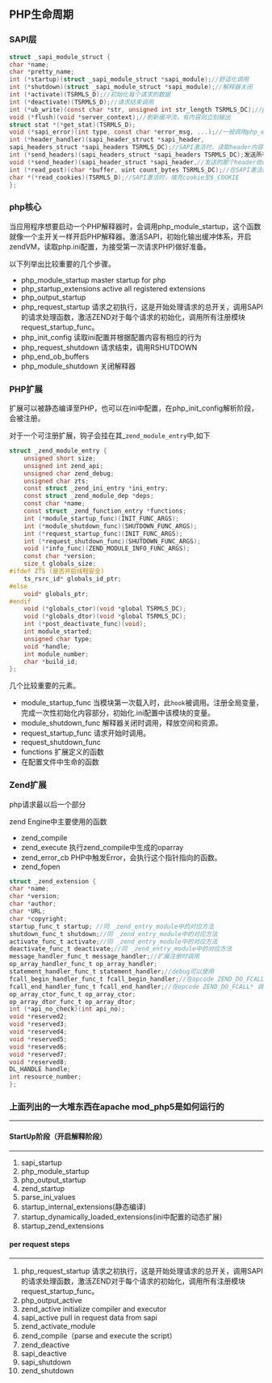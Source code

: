 ## PHP生命周期

### SAPI层
```C
struct _sapi_module_struct {
char *name;
char *pretty_name;
int (*startup)(struct _sapi_module_struct *sapi_module);//舒适化调用
int (*shutdown)(struct _sapi_module_struct *sapi_module);//解释器关闭
int (*activate)(TSRMLS_D);//初始化每个请求的数据
int (*deactivate)(TSRMLS_D);//请求结束调用
int (*ub_write)(const char *str, unsigned int str_length TSRMLS_DC);//php会调用此函数将执行结果输出给client
void (*flush)(void *server_context);//刷新缓冲流，有内容则立刻输出
struct stat *(*get_stat)(TSRMLS_D);
void (*sapi_error)(int type, const char *error_msg, ...);//一般调用php_error，使用php内置的错误处理。
int (*header_handler)(sapi_header_struct *sapi_header,
sapi_headers_struct *sapi_headers TSRMLS_DC);//SAPI激活时，读取header内容
int (*send_headers)(sapi_headers_struct *sapi_headers TSRMLS_DC);发送所有heraders
void (*send_header)(sapi_header_struct *sapi_header,//发送的那个header给client
int (*read_post)(char *buffer, uint count_bytes TSRMLS_DC);//在SAPI激活的时候，将post数据放入$HTTP_RAW_POST_DATA 和 $_POST
char *(*read_cookies)(TSRMLS_D);//SAPI激活时，填充cookie至$_COOKIE
};
```

### php核心
当应用程序想要启动一个PHP解释器时，会调用php_module_startup，这个函数就像一个主开关一样开启PHP解释器。激活SAPI，初始化输出缓冲体系，开启zendVM，读取php.ini配置，为接受第一次请求PHP)做好准备。

以下列举出比较重要的几个步骤。
* php_module_startup  master startup for php
* php_startup_extensions  active all registered extensions
* php_output_startup  
* php_request_startup  请求之初执行，这是开始处理请求的总开关，调用SAPI的请求处理函数，激活ZEND对于每个请求的初始化，调用所有注册模块request_startup_func。
* php_init_config 读取ini配置并根据配置内容有相应的行为
* php_request_shutdown  请求结束，调用RSHUTDOWN
* php_end_ob_buffers  
* php_module_shutdown 关闭解释器


### PHP扩展
扩展可以被静态编译至PHP，也可以在ini中配置，在php_init_config解析阶段，会被注册。

对于一个可注册扩展，钩子会挂在其_`zend_module_entry`中,如下
```C
struct _zend_module_entry {
	unsigned short size;
	unsigned int zend_api;
	unsigned char zend_debug;
	unsigned char zts;
	const struct _zend_ini_entry *ini_entry;
	const struct _zend_module_dep *deps;
	const char *name;
	const struct _zend_function_entry *functions;
	int (*module_startup_func)(INIT_FUNC_ARGS);
	int (*module_shutdown_func)(SHUTDOWN_FUNC_ARGS);
	int (*request_startup_func)(INIT_FUNC_ARGS);
	int (*request_shutdown_func)(SHUTDOWN_FUNC_ARGS);
	void (*info_func)(ZEND_MODULE_INFO_FUNC_ARGS);
	const char *version;
	size_t globals_size;
#ifdef ZTS (是否开启线程安全)
	ts_rsrc_id* globals_id_ptr;
#else
	void* globals_ptr;
#endif
	void (*globals_ctor)(void *global TSRMLS_DC);
	void (*globals_dtor)(void *global TSRMLS_DC);
	int (*post_deactivate_func)(void);
	int module_started;
	unsigned char type;
	void *handle;
	int module_number;
	char *build_id;
};
```

几个比较重要的元素。
* module_startup_func 当模块第一次载入时，此`hook`被调用。注册全局变量，完成一次性初始化内容部分，初始化.ini配置中该模块的变量。
* module_shutdown_func  解释器关闭时调用，释放空间和资源。
* request_startup_func  请求开始时调用。
* request_shutdown_func 
* functions  扩展定义的函数
* 在配置文件中生命的函数


### Zend扩展
php请求最以后一个部分

zend Engine中主要使用的函数
* zend_compile
* zend_execute 执行zend_compile中生成的oparray
* zend_error_cb PHP中触发Error，会执行这个指针指向的函数。
* zend_fopen

```C
struct _zend_extension {
char *name;
char *version;
char *author;
char *URL;
char *copyright;
startup_func_t startup; //同 _zend_entry_module中的对应方法
shutdown_func_t shutdown;//同 _zend_entry_module中的对应方法
activate_func_t activate;//同 _zend_entry_module中的对应方法
deactivate_func_t deactivate;//同 _zend_entry_module中的对应方法
message_handler_func_t message_handler;//扩展注册时调用
op_array_handler_func_t op_array_handler;
statement_handler_func_t statement_handler;//debug可以使用
fcall_begin_handler_func_t fcall_begin_handler;//在opcode ZEND_DO_FCALL* 调用前执行
fcall_end_handler_func_t fcall_end_handler;//在opcode ZEND_DO_FCALL* 调用后执行
op_array_ctor_func_t op_array_ctor;
op_array_dtor_func_t op_array_dtor;
int (*api_no_check)(int api_no);
void *reserved2;
void *reserved3;
void *reserved4;
void *reserved5;
void *reserved6;
void *reserved7;
void *reserved8;
DL_HANDLE handle;
int resource_number;
};
```

### 上面列出的一大堆东西在apache mod_php5是如何运行的
---
#### StartUp阶段（开启解释阶段）
---
1. sapi_startup
2. php_module_startup
3. php_output_startup
4. zend_startup
5. parse_ini_values
6. startup_internal_extensions(静态编译)
7. startup_dynamically_loaded_extensions(ini中配置的动态扩展)
8. startup_zend_extensions

#### per request steps
---
1. php_request_startup 请求之初执行，这是开始处理请求的总开关，调用SAPI的请求处理函数，激活ZEND对于每个请求的初始化，调用所有注册模块request_startup_func。
2. php_output_active
3. zend_active initialize compiler and executor
4. sapi_active pull in request data from sapi
5. zend_activate_module
6. zend_compile（parse and execute the script）
7. zend_deactive
8. sapi_deactive
9. sapi_shutdown
10. zend_shutdown
